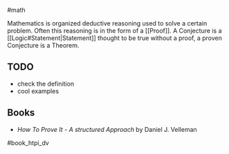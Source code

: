 #math 

Mathematics is organized deductive reasoning used to solve a certain problem. Often this reasoning is in the form of a [[Proof]].
A Conjecture is a [[Logic#Statement|Statement]] thought to be true without a proof, a proven Conjecture is a Theorem.


## TODO
- check the definition
- cool examples

## Books
- *How To Prove It - A structured Approach* by Daniel J. Velleman

#book_htpi_dv 